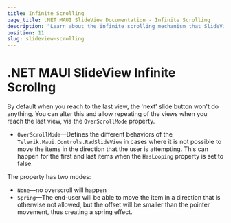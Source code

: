 ```yaml
---
title: Infinite Scrolling
page_title: .NET MAUI SlideView Documentation - Infinite Scrolling
description: "Learn about the infinite scrolling mechanism that SlideView control provides."
position: 11
slug: slideview-scrolling
---
```


# .NET MAUI SlideView Infinite Scrollng

By default when you reach to the last view, the 'next' slide button won't do anything. You can alter this and allow repeating of the views when you reach the last view, via the `OverScrollMode` property.

* `OverScrollMode`&mdash;Defines the different behaviors of the `Telerik.Maui.Controls.RadSlideView` in cases where it is not possible to move the items in the direction that the user is attempting. This can happen for the first and last items when the `HasLooping` property is set to false.

The property has two modes:

   * `None`&mdash;no overscroll will happen 
   * `Spring`&mdash;The end-user will be able to move the item in a direction that is otherwise not allowed, but the offset will be smaller than the pointer movement, thus creating a spring effect.

   

